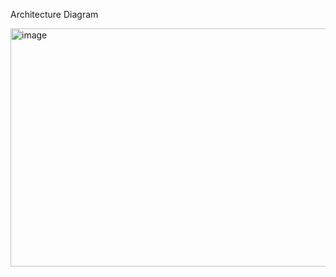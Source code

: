 Architecture Diagram

<img width="940" height="381" alt="image" src="https://github.com/user-attachments/assets/8547b8b4-de5d-4565-be9d-6d53889e1d9e" />
